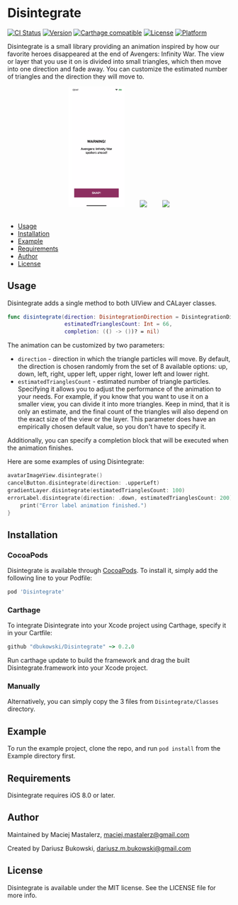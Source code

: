 # Disintegrate

[![CI Status](https://img.shields.io/travis/dbukowski/Disintegrate.svg?style=flat)](https://travis-ci.org/dbukowski/Disintegrate)
[![Version](https://img.shields.io/cocoapods/v/Disintegrate.svg?style=flat)](https://cocoapods.org/pods/Disintegrate)
[![Carthage compatible](https://img.shields.io/badge/Carthage-compatible-4BC51D.svg?style=flat)](https://github.com/Carthage/Carthage)
[![License](https://img.shields.io/cocoapods/l/Disintegrate.svg?style=flat)](https://cocoapods.org/pods/Disintegrate)
[![Platform](https://img.shields.io/cocoapods/p/Disintegrate.svg?style=flat)](https://cocoapods.org/pods/Disintegrate)

Disintegrate is a small library providing an animation inspired by how our favorite heroes disappeared at the end of Avengers: Infinity War.
The view or layer that you use it on is divided into small triangles, which then move into one direction and fade away. You can customize the estimated number of triangles and the direction they will move to.

<div align="center">
  <div>
  <img src="Assets/disintegrationDemoLabel.gif" width="25%">&nbsp;&nbsp;&nbsp;&nbsp;&nbsp;&nbsp;&nbsp;&nbsp;
  <img src="Assets/disintegrationDemo.gif" width="25%">&nbsp;&nbsp;&nbsp;&nbsp;&nbsp;&nbsp;&nbsp;&nbsp;
  <img src="Assets/disintegrationDemoBigImage.gif" width="25%">
  </div>
</div>
<br>

- [Usage](#usage)
- [Installation](#installation)
- [Example](#example)
- [Requirements](#requirements)
- [Author](#author)
- [License](#license)

## Usage

Disintegrate adds a single method to both UIView and CALayer classes.
```swift
func disintegrate(direction: DisintegrationDirection = DisintegrationDirection.random(),
                  estimatedTrianglesCount: Int = 66,
                  completion: (() -> ())? = nil)
```
The animation can be customized by two parameters:
* `direction` - direction in which the triangle particles will move. By default, the direction is chosen randomly from the set of 8 available options: up, down, left, right, upper left, upper right, lower left and lower right.
* `estimatedTrianglesCount` - estimated number of triangle particles. Specifying it allows you to adjust the performance of the animation to your needs. For example, if you know that you want to use it on a smaller view, you can divide it into more triangles. Keep in mind, that it is only an estimate, and the final count of the triangles will also depend on the exact size of the view or the layer. This parameter does have an empirically chosen default value, so you don't have to specify it.

Additionally, you can specify a completion block that will be executed when the animation finishes.

Here are some examples of using Disintegrate:
```swift
avatarImageView.disintegrate()
cancelButton.disintegrate(direction: .upperLeft)
gradientLayer.disintegrate(estimatedTrianglesCount: 100)
errorLabel.disintegrate(direction: .down, estimatedTrianglesCount: 200) {
    print("Error label animation finished.")
}
```

## Installation

### CocoaPods

Disintegrate is available through [CocoaPods](https://cocoapods.org). To install
it, simply add the following line to your Podfile:

```ruby
pod 'Disintegrate'
```

### Carthage

To integrate Disintegrate into your Xcode project using Carthage, specify it in your Cartfile:
```ruby
github "dbukowski/Disintegrate" ~> 0.2.0
```
Run carthage update to build the framework and drag the built Disintegrate.framework into your Xcode project.

### Manually

Alternatively, you can simply copy the 3 files from `Disintegrate/Classes` directory.


## Example

To run the example project, clone the repo, and run `pod install` from the Example directory first.

## Requirements

Disintegrate requires iOS 8.0 or later.

## Author

Maintained by Maciej Mastalerz, maciej.mastalerz@gmail.com

Created by Dariusz Bukowski, dariusz.m.bukowski@gmail.com

## License

Disintegrate is available under the MIT license. See the LICENSE file for more info.
